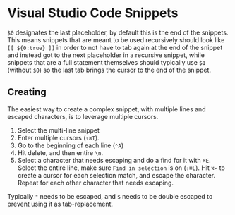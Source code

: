 # Visual Studio Code Snippets

`$0` designates the last placeholder, by default this is the end of the snippets. This means snippets that are meant to be used recursively should look like `[[ ${0:true} ]]` in order to not have to tab again at the end of the snippet and instead got to the next placeholder in a recursive snippet, while snippets that are a full statement themselves should typically use `$1` (without `$0`) so the last tab brings the cursor to the end of the snippet.

## Creating

The easiest way to create a complex snippet, with multiple lines and escaped characters, is to leverage multiple cursors.

1. Select the multi-line snippet
2. Enter multiple cursors (`⇧⌘I`).
3. Go to the beginning of each line (`⌃A`)
4. Hit delete, and then entire `\n`.
5. Select a character that needs escaping and do a find for it with `⌘E`. Select the entire line, make sure `Find in selection` is on (`⇧⌘L`). Hit `⌥↩` to create a cursor for each selection match, and escape the character. Repeat for each other character that needs escaping.

Typically `"` needs to be escaped, and `$` needs to be double escaped to prevent using it as tab-replacement.
